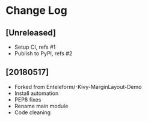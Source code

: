 # Change Log

## [Unreleased]

  - Setup CI, refs #1
  - Publish to PyPI, refs #2

## [20180517]

  - Forked from Enteleform/-Kivy-MarginLayout-Demo
  - Install automation
  - PEP8 fixes
  - Rename main module
  - Code cleaning
